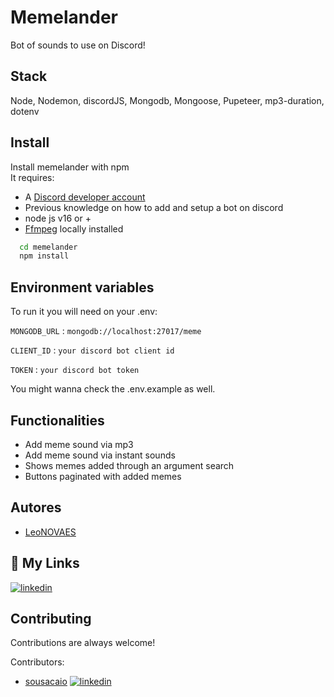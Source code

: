 
# Memelander

Bot of sounds to use on Discord!


## Stack 

Node, Nodemon, discordJS, Mongodb, Mongoose, Pupeteer, mp3-duration, dotenv


## Install

Install memelander with npm   
It requires:
- A [Discord developer account](https://discord.com/developers/applications)
- Previous knowledge on how to add and setup a bot on discord
- node js v16 or +
- [Ffmpeg](https://www.ffmpeg.org/) locally installed


```bash
  cd memelander
  npm install 
```
    
## Environment variables

To run it you will need on your .env: 


`MONGODB_URL` : `mongodb://localhost:27017/meme`

`CLIENT_ID` : `your discord bot client id`

`TOKEN` : `your discord bot token`

You might wanna check the .env.example as well.



## Functionalities

- Add meme sound via mp3
- Add meme sound via instant sounds
- Shows memes added through an argument search
- Buttons paginated with added memes


## Autores

- [LeoNOVAES](https://github.com/LeoNOVAES)


## 🔗 My Links
[![linkedin](https://img.shields.io/badge/linkedin-0A66C2?style=for-the-badge&logo=linkedin&logoColor=white)](https://www.linkedin.com/in/leandronovaes24/)



## Contributing

Contributions are always welcome!

Contributors:

- [sousacaio](https://github.com/sousacaio)
 [![linkedin](https://img.shields.io/badge/linkedin-0A66C2?style=for-the-badge&logo=linkedin&logoColor=white)](https://www.linkedin.com/in/caio-frias-3705a814b/)